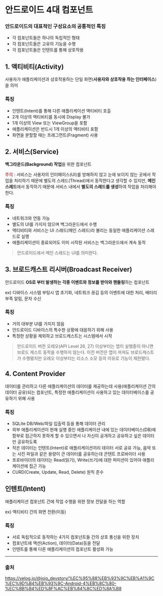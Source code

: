 # 안드로이드 4대 컴포넌트

### 안드로이드의 대표적인 구성요소의 공통적인 특징
+ 각 컴포넌트들은 하나의 독립적인 형태
+ 각 컴포넌트들은 고유의 기능을 수행
+ 각 컴포넌트들은 인텐트를 통해 상호작용


## 1. 액티비티(Activity)

사용자가 애플리케이션과 상호작용하는 단일 화면(**사용자와 상호작용 하는 인터페이스**)을 의미

### 특징
+ 인텐트(Intent)를 통해 다른 애플리케이션 액티비티 호출
+ 2개 이상의 액티비티를 동시에 Display 불가
+ 1개 이상의 View 또는 ViewGroup을 포함
+ 애플리케이션은 반드시 1개 이상의 액티비티 포함
+ 화면을 분할할 때는 프래그먼트(Fragment) 사용


## 2. 서비스(Service)

**백그라운드(Background) 작업**을 위한 컴포넌트

<span style="color:#B40404">주의</span> : 서비스는 사용자의 인터페이스(UI)를 방해하지 않고 눈에 보이지 않는 곳에서 작업을 처리하기 때문에 별도의 스레드(Thread)에서 동작한다고 생각할 수 있지만, **메인스레드**에서 동작하기 때문에 서비스 내에서 **별도의 스레드를 생성**하여 작업을 처리해야 한다.

### 특징
+ 네트워크와 연동 가능
+ 별도의 UI를 가지지 않으며 백그라운드에서 수행
+ 액티비티와 서비스는 UI 스레드(메인 스레드)라 불리는 동일한 애플리케이션 스레드로 실행
+ 애플리케이션이 종료되어도 이미 시작된 서비스는 백그라운드에서 계속 동작

> 안드로이드에서 메인 스레드는 UI를 의미한다.


## 3. 브로드캐스트 리시버(Broadcast Receiver)

안드로이드 **OS로 부터 발생하는 각종 이벤트와 정보를 받아와 핸들링**하는 컴포넌트

ex) 디바이스 시스템 부팅시 앱 초기화, 네트워크 끊김 등의 이벤트에 대한 처리, 배터리 부족 알림, 문자 수신

### 특징
+ 거의 대부분 UI를 가지지 않음
+ 안드로이드 디바이스의 특수한 상황에 대응하기 위해 사용
+ 특정한 상황을 제외하고 브로드캐스트는 시스템에서 시작
> 안드로이드 버전 오레오(API Level 26, 27) 이상부터는 앱이 실행중이 아니면 브로드 캐스트 동작을 수행하지 않는다. 이전 버전은 앱이 꺼져도 브로드캐스트가 수행됐지만 오레오 이상부터는 리소스 소모 등의 이유로 기능이 제한됐다.


## 4. Content Provider

데이터를 관리하고 다른 애플리케이션의 데이터를 제공하는데 사용(애플리케이션 간의 데이터 공유)되는 컴포넌트, 특정한 애플리케이션이 사용하고 있는 데이터베이스를 공유하기 위해 사용

### 특징
+ SQLite DB/Web/파일 입출력 등을 통해 데이터 관리
+ 외부 애플리케이션이 현재 실행 중인 애플리케이션 내에 있는 데이터베이스(DB)에 함부로 접근하지 못하게 할 수 있으면서 나 자신이 공개하고 공유하고 싶은 데이터만 공유하도록
+ 작은 데이터는 인텐트(Intent)로 애플리케이션끼리 데이터 서로 공유 가능, 음악 또는 사진 파일과 같은 용량이 큰 데이터를 공유하는데 콘텐트 프로바이더 사용
+ 프로바이더의 데이터는 Read(읽기), Write(쓰기)에 대한 퍼미션이 있어야 애플리케이션에 접근 가능
+ CURD(Create, Update, Read, Delete) 원칙 준수

## 인텐트(Intent)

애플리케이션 컴포넌트 간에 작업 수행을 위한 정보 전달을 하는 역할

ex) 액티비티 간의 화면 전환(이동)

### 특징
+ 서로 독립적으로 동작하는 4가지 컴포넌트들 간의 상호 통신을 위한 장치
+ 컴포넌트에 액션(Action), 데이터(Data)등을 전달
+ 인텐트를 통해 다른 애플리케이션의 컴포넌트 활성화 가능



---

### 출처

https://velog.io/@jojo_devstory/%EC%95%88%EB%93%9C%EB%A1%9C%EC%9D%B4%EB%93%9C-Android-4%EB%8C%80-%EC%BB%B4%ED%8F%AC%EB%84%8C%ED%8A%B8